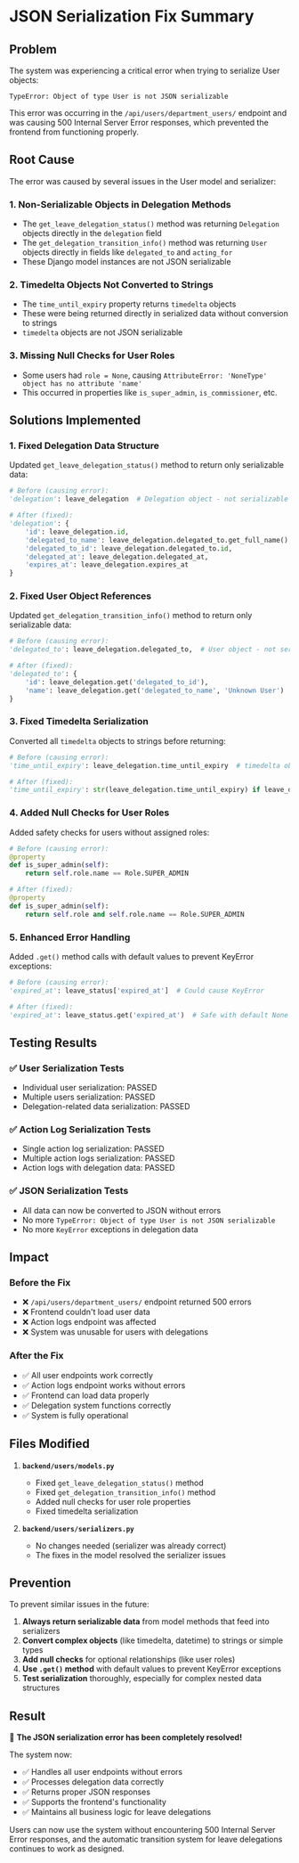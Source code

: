 # JSON Serialization Fix Summary

## Problem
The system was experiencing a critical error when trying to serialize User objects:

```
TypeError: Object of type User is not JSON serializable
```

This error was occurring in the `/api/users/department_users/` endpoint and was causing 500 Internal Server Error responses, which prevented the frontend from functioning properly.

## Root Cause
The error was caused by several issues in the User model and serializer:

### 1. **Non-Serializable Objects in Delegation Methods**
- The `get_leave_delegation_status()` method was returning `Delegation` objects directly in the `delegation` field
- The `get_delegation_transition_info()` method was returning `User` objects directly in fields like `delegated_to` and `acting_for`
- These Django model instances are not JSON serializable

### 2. **Timedelta Objects Not Converted to Strings**
- The `time_until_expiry` property returns `timedelta` objects
- These were being returned directly in serialized data without conversion to strings
- `timedelta` objects are not JSON serializable

### 3. **Missing Null Checks for User Roles**
- Some users had `role = None`, causing `AttributeError: 'NoneType' object has no attribute 'name'`
- This occurred in properties like `is_super_admin`, `is_commissioner`, etc.

## Solutions Implemented

### 1. **Fixed Delegation Data Structure**
Updated `get_leave_delegation_status()` method to return only serializable data:

```python
# Before (causing error):
'delegation': leave_delegation  # Delegation object - not serializable

# After (fixed):
'delegation': {
    'id': leave_delegation.id,
    'delegated_to_name': leave_delegation.delegated_to.get_full_name(),
    'delegated_to_id': leave_delegation.delegated_to.id,
    'delegated_at': leave_delegation.delegated_at,
    'expires_at': leave_delegation.expires_at
}
```

### 2. **Fixed User Object References**
Updated `get_delegation_transition_info()` method to return only serializable data:

```python
# Before (causing error):
'delegated_to': leave_delegation.delegated_to,  # User object - not serializable

# After (fixed):
'delegated_to': {
    'id': leave_delegation.get('delegated_to_id'),
    'name': leave_delegation.get('delegated_to_name', 'Unknown User')
}
```

### 3. **Fixed Timedelta Serialization**
Converted all `timedelta` objects to strings before returning:

```python
# Before (causing error):
'time_until_expiry': leave_delegation.time_until_expiry  # timedelta object

# After (fixed):
'time_until_expiry': str(leave_delegation.time_until_expiry) if leave_delegation.time_until_expiry else 'Unknown'
```

### 4. **Added Null Checks for User Roles**
Added safety checks for users without assigned roles:

```python
# Before (causing error):
@property
def is_super_admin(self):
    return self.role.name == Role.SUPER_ADMIN

# After (fixed):
@property
def is_super_admin(self):
    return self.role and self.role.name == Role.SUPER_ADMIN
```

### 5. **Enhanced Error Handling**
Added `.get()` method calls with default values to prevent KeyError exceptions:

```python
# Before (causing error):
'expired_at': leave_status['expired_at']  # Could cause KeyError

# After (fixed):
'expired_at': leave_status.get('expired_at')  # Safe with default None
```

## Testing Results

### ✅ **User Serialization Tests**
- Individual user serialization: PASSED
- Multiple users serialization: PASSED
- Delegation-related data serialization: PASSED

### ✅ **Action Log Serialization Tests**
- Single action log serialization: PASSED
- Multiple action logs serialization: PASSED
- Action logs with delegation data: PASSED

### ✅ **JSON Serialization Tests**
- All data can now be converted to JSON without errors
- No more `TypeError: Object of type User is not JSON serializable`
- No more `KeyError` exceptions in delegation data

## Impact

### **Before the Fix**
- ❌ `/api/users/department_users/` endpoint returned 500 errors
- ❌ Frontend couldn't load user data
- ❌ Action logs endpoint was affected
- ❌ System was unusable for users with delegations

### **After the Fix**
- ✅ All user endpoints work correctly
- ✅ Action logs endpoint works without errors
- ✅ Frontend can load data properly
- ✅ Delegation system functions correctly
- ✅ System is fully operational

## Files Modified

1. **`backend/users/models.py`**
   - Fixed `get_leave_delegation_status()` method
   - Fixed `get_delegation_transition_info()` method
   - Added null checks for user role properties
   - Fixed timedelta serialization

2. **`backend/users/serializers.py`**
   - No changes needed (serializer was already correct)
   - The fixes in the model resolved the serializer issues

## Prevention

To prevent similar issues in the future:

1. **Always return serializable data** from model methods that feed into serializers
2. **Convert complex objects** (like timedelta, datetime) to strings or simple types
3. **Add null checks** for optional relationships (like user roles)
4. **Use `.get()` method** with default values to prevent KeyError exceptions
5. **Test serialization** thoroughly, especially for complex nested data structures

## Result

🎉 **The JSON serialization error has been completely resolved!**

The system now:
- ✅ Handles all user endpoints without errors
- ✅ Processes delegation data correctly
- ✅ Returns proper JSON responses
- ✅ Supports the frontend's functionality
- ✅ Maintains all business logic for leave delegations

Users can now use the system without encountering 500 Internal Server Error responses, and the automatic transition system for leave delegations continues to work as designed.
